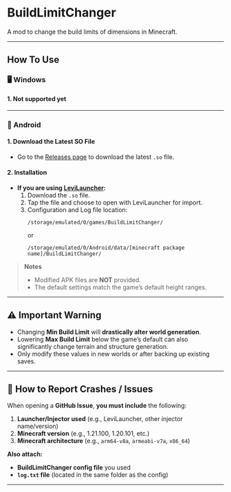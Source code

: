 # BuildLimitChanger

A mod to change the build limits of dimensions in Minecraft.

---

## How To Use

### 🖥️ Windows

#### 1. Not supported yet

---

### 📱 Android

#### 1. Download the Latest SO File

- Go to the [Releases page](https://github.com/Zeuroux/BuildLimitChanger/releases) to download the latest `.so` file.

#### 2. Installation

- **If you are using [LeviLauncher](https://github.com/LiteLDev/LeviLaunchroid):**
  1. Download the `.so` file.
  2. Tap the file and choose to open with LeviLauncher for import.
  3. Configuration and Log file location:
     ```
     /storage/emulated/0/games/BuildLimitChanger/
     ```
     or
     ```
     /storage/emulated/0/Android/data/[minecraft package name]/BuildLimitChanger/
     ```

> **Notes**
> - Modified APK files are **NOT** provided.  
> - The default settings match the game’s default height ranges.

---

## ⚠️ Important Warning

- Changing **Min Build Limit** will **drastically alter world generation**.  
- Lowering **Max Build Limit** below the game’s default can also significantly change terrain and structure generation.  
- Only modify these values in new worlds or after backing up existing saves.

---

## 🐞 How to Report Crashes / Issues

When opening a **GitHub Issue**, **you must include** the following:

1. **Launcher/Injector used** (e.g., LeviLauncher, other injector name/version)  
2. **Minecraft version** (e.g., 1.21.100, 1.20.101, etc.)  
3. **Minecraft architecture** (e.g., `arm64-v8a`, `armeabi-v7a`, `x86_64`)  

**Also attach:**
- **BuildLimitChanger config file** you used  
- **`log.txt` file** (located in the same folder as the config)  

---
